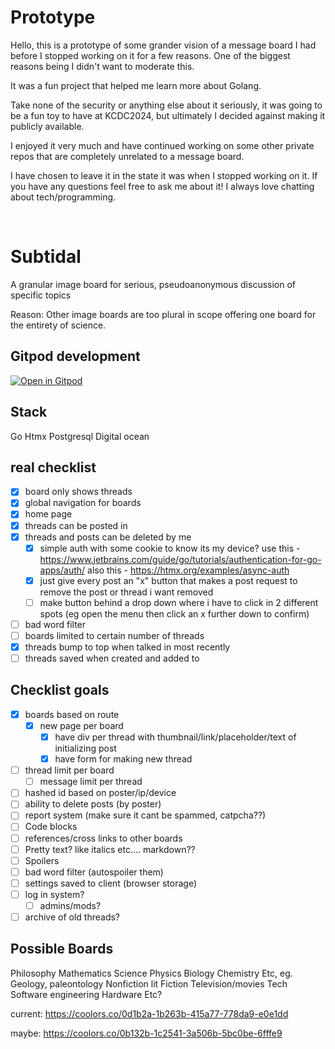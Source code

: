 # Prototype
Hello, this is a prototype of some grander vision of a message board I had before I stopped working on it for a few reasons. One of the biggest reasons being I didn't want to moderate this.

It was a fun project that helped me learn more about Golang.

Take none of the security or anything else about it seriously, it was going to be a fun toy to have at KCDC2024, but ultimately I decided against making it publicly available.

I enjoyed it very much and have continued working on some other private repos that are completely unrelated to a message board.

I have chosen to leave it in the state it was when I stopped working on it. If you have any questions feel free to ask me about it! I always love chatting about tech/programming.

<br>

# Subtidal
A granular image board for serious, pseudoanonymous discussion of specific topics

Reason:
Other image boards are too plural in scope offering one board for the entirety of science.

## Gitpod development
[![Open in Gitpod](https://gitpod.io/button/open-in-gitpod.svg)](https://gitpod.io/#github.com/sbrown17/subtidal)

## Stack
Go
Htmx
Postgresql
Digital ocean

## real checklist
- [x] board only shows threads
- [x] global navigation for boards
- [x] home page
- [x] threads can be posted in
- [x] threads and posts can be deleted by me
  - [x] simple auth with some cookie to know its my device?
  use this - https://www.jetbrains.com/guide/go/tutorials/authentication-for-go-apps/auth/
  also this - https://htmx.org/examples/async-auth
  - [x] just give every post an "x" button that makes a post request to remove the post or thread i want removed
  - [ ] make button behind a drop down where i have to click in 2 different spots (eg open the menu then click an x further down to confirm)
- [ ] bad word filter
- [ ] boards limited to certain number of threads
- [x] threads bump to top when talked in most recently
- [ ] threads saved when created and added to

## Checklist goals
- [x] boards based on route
  - [x] new page per board
    - [x] have div per thread with thumbnail/link/placeholder/text of initializing post
    - [x] have form for making new thread
- [ ] thread limit per board
  - [ ] message limit per thread
- [ ] hashed id based on poster/ip/device
- [ ] ability to delete posts (by poster)
- [ ] report system (make sure it cant be spammed, catpcha??)
- [ ] Code blocks
- [ ] references/cross links to other boards
- [ ] Pretty text? like italics etc.... markdown??
- [ ] Spoilers
- [ ] bad word filter (autospoiler them)
- [ ] settings saved to client (browser storage)
- [ ] log in system?
  - [ ] admins/mods?
- [ ] archive of old threads?

## Possible Boards
Philosophy
Mathematics
Science
  Physics
  Biology
  Chemistry
  Etc, eg. Geology, paleontology
Nonfiction lit
Fiction
Television/movies
Tech
  Software engineering
  Hardware
  Etc?

current:
https://coolors.co/0d1b2a-1b263b-415a77-778da9-e0e1dd

maybe:
https://coolors.co/0b132b-1c2541-3a506b-5bc0be-6fffe9

